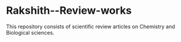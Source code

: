 # Rakshith--Review-works
This repository consists of scientific review articles on Chemistry and Biological sciences.
